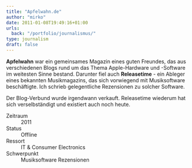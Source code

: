 ```yaml
---
title: "Apfelwahn.de"
author: "mirko"
date: 2011-01-08T19:49:16+01:00
urls:
  back: "/portfolio/journalismus/"
type: journalism
draft: false
---
```


**Apfelwahn** war ein gemeinsames Magazin eines guten Freundes, das aus verschiedenen Blogs rund um das Thema Apple-Hardware und -Software im weitesten Sinne bestand. Darunter fiel auch **Releasetime** - ein Ableger eines bekannten Musikmagazins, das sich vorwiegend mit Musiksoftware beschäftigte. Ich schrieb gelegentliche Rezensionen zu solcher Software.

Der Blog-Verbund wurde irgendwann verkauft. Releasetime wiederum hat sich verselbständigt und existiert auch noch heute.

<dl>
  <dt>Zeitraum</dt><dd>2011</dd>
  <dt>Status</dt><dd>Offline</dd>
  <dt>Ressort</dt><dd>IT & Consumer Electronics</dd>
  <dt>Schwerpunkt</dt><dd>Musiksoftware Rezensionen</dd>
</dl>